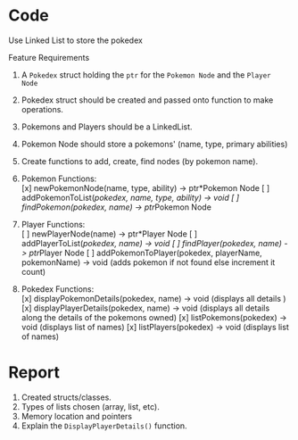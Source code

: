 # Code

Use Linked List to store the pokedex

Feature Requirements

1. A `Pokedex` struct holding the `ptr` for the `Pokemon Node` and the `Player Node`
2. Pokedex struct should be created and passed onto function to make operations.
3. Pokemons and Players should be a LinkedList. 
4. Pokemon Node should store a pokemons' (name, type, primary abilities)
5. Create functions to add, create, find nodes (by pokemon name).
6. Pokemon Functions:<br>
    [x] newPokemonNode(name, type, ability) -> ptr*Pokemon Node
    [ ] addPokemonToList(*pokedex, name, type, ability) -> void
    [ ] findPokemon(pokedex, name) -> ptr*Pokemon Node
7. Player Functions:<br>
    [ ] newPlayerNode(name) -> ptr*Player Node
    [ ] addPlayerToList(*pokedex, name) -> void
    [ ] findPlayer(pokedex, name) -> ptr*Player Node
    [ ] addPokemonToPlayer(pokedex, playerName, pokemonName) -> void (adds pokemon if not found else increment it count)

8. Pokedex Functions:<br>
    [x] displayPokemonDetails(pokedex, name) -> void (displays all details )
    [x] displayPlayerDetails(pokedex, name) -> void (displays all details along the details of the pokemons owned)
    [x] listPokemons(pokedex) -> void  (displays list of names)
    [x] listPlayers(pokedex) -> void (displays list of names)

# Report
1. Created structs/classes.
2. Types of lists chosen (array, list, etc).
3. Memory location and pointers
4. Explain the `DisplayPlayerDetails()` function.








